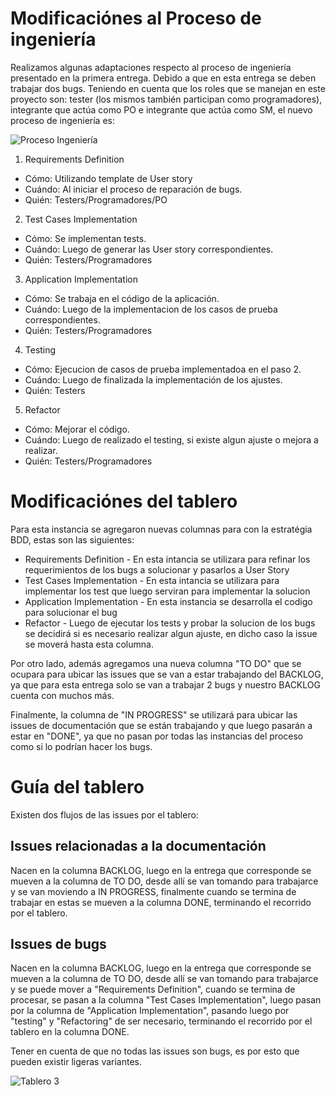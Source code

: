 # Modificaciónes al Proceso de ingeniería

Realizamos algunas adaptaciones respecto al proceso de ingeniería presentado en la primera entrega. Debido a que en esta entrega se deben trabajar dos bugs.
Teniendo en cuenta que los roles que se manejan en este proyecto son: tester (los mismos también participan como programadores), integrante que actúa como PO e integrante que actúa como SM, el nuevo proceso de ingeniería es:

![Proceso Ingeniería](procesoIngenieria.png)

1) Requirements Definition
* Cómo: Utilizando template de User story
* Cuándo: Al iniciar el proceso de reparación de bugs.
* Quién: Testers/Programadores/PO
2) Test Cases Implementation
* Cómo: Se implementan tests.
* Cuándo: Luego de generar las User story correspondientes.
* Quién: Testers/Programadores
3) Application Implementation
* Cómo: Se trabaja en el código de la aplicación.
* Cuándo: Luego de la implementacion de los casos de prueba correspondientes.
* Quién: Testers/Programadores
4) Testing
* Cómo: Ejecucion de casos de prueba implementadoa en el paso 2.
* Cuándo: Luego de finalizada la implementación de los ajustes.
* Quién: Testers
5) Refactor
* Cómo: Mejorar el código.
* Cuándo: Luego de realizado el testing, si existe algun ajuste o mejora a realizar.
* Quién: Testers/Programadores

# Modificaciónes del tablero

Para esta instancia se agregaron nuevas columnas para con la estratégia BDD, estas son las siguientes:

* Requirements Definition - En esta intancia se utilizara para refinar los requerimientos de los bugs a solucionar y pasarlos a User Story
* Test Cases Implementation - En esta intancia se utilizara para implementar los test que luego serviran para implementar la solucion
* Application Implementation - En esta instancia se desarrolla el codigo para solucionar el bug
* Refactor - Luego de ejecutar los tests y probar la solucion de los bugs se decidirá si es necesario realizar algun ajuste, en dicho caso la issue se moverá hasta esta columna.

Por otro lado, además agregamos una nueva columna "TO DO" que se ocupara para ubicar las issues que se van a estar trabajando del BACKLOG, ya que para esta entrega solo se van a trabajar 2 bugs y nuestro BACKLOG cuenta con muchos más.

Finalmente, la columna de "IN PROGRESS" se utilizará para ubicar las issues de documentación que se están trabajando y que luego pasarán a estar en "DONE", ya que no pasan por todas las instancias del proceso como si lo podrían hacer los bugs.

# Guía del tablero

Existen dos flujos de las issues por el tablero:

## Issues relacionadas a la documentación

Nacen en la columna BACKLOG, luego en la entrega que corresponde se mueven a la columna de TO DO, desde allí se van tomando para trabajarce y se van moviendo a IN PROGRESS, finalmente cuando se termina de trabajar en estas se mueven a la columna DONE, terminando el recorrido por el tablero.

## Issues de bugs

Nacen en la columna BACKLOG, luego en la entrega que corresponde se mueven a la columna de TO DO, desde allí se van tomando para trabajarce y se puede mover a "Requirements Definition", cuando se termina de procesar, se pasan a la columna "Test Cases Implementation", luego pasan por la columna de "Application Implementation", pasando luego por "testing" y "Refactoring" de ser necesario, terminando el recorrido por el tablero en la columna DONE.

Tener en cuenta de que no todas las issues son bugs, es por esto que pueden existir ligeras variantes.

![Tablero 3](progreso-tablero3.png)